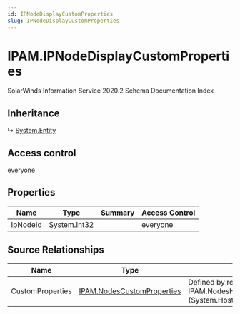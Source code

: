 ```yaml
---
id: IPNodeDisplayCustomProperties
slug: IPNodeDisplayCustomProperties
---
```


# IPAM.IPNodeDisplayCustomProperties

SolarWinds Information Service 2020.2 Schema Documentation Index

## Inheritance

↳ [System.Entity](./../System/Entity)

## Access control

everyone

## Properties

| Name | Type | Summary | Access Control |
| ------ | ------ | ------ | ------ |
| IpNodeId | [System.Int32](https://docs.microsoft.com/en-us/dotnet/api/system.int32) |  | everyone |

## Source Relationships

| Name | Type | Notes |
| ------ | ------ | ------ |
| CustomProperties | [IPAM.NodesCustomProperties](./../IPAM/NodesCustomProperties) | Defined by relationship IPAM.NodesHostCustomProperties (System.Hosting) |

